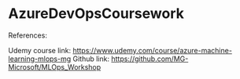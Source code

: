 # AzureDevOpsCoursework


References:

Udemy course link: https://www.udemy.com/course/azure-machine-learning-mlops-mg
Github link: https://github.com/MG-Microsoft/MLOps_Workshop